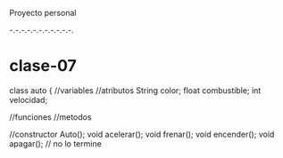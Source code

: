 Proyecto personal

-.-.-.-.-.-.-.-.-.-.-.






# clase-07

class auto {
//variables
//atributos
String color;
float combustible;
int velocidad;

//funciones
//metodos

//constructor
Auto();
void acelerar();
void frenar();
void encender();
void apagar();
// no lo termine

